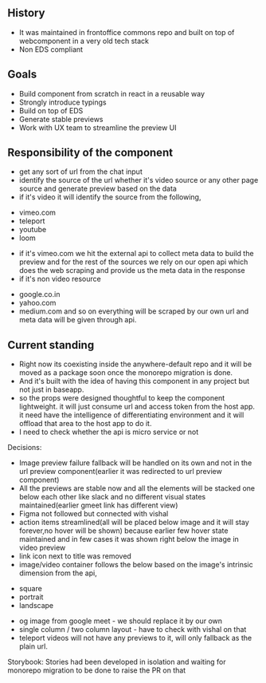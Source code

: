 ## History

- It was maintained in frontoffice commons repo and built on top of webcomponent in a very old tech stack
- Non EDS compliant

## Goals

- Build component from scratch in react in a reusable way
- Strongly introduce typings
- Build on top of EDS
- Generate stable previews
- Work with UX team to streamline the preview UI

## Responsibility of the component

- get any sort of url from the chat input
- identify the source of the url whether it's video source or any other page source and generate preview based on the data
- if it's video it will identify the source from the following,

* vimeo.com
* teleport
* youtube
* loom

- if it's vimeo.com we hit the external api to collect meta data to build the preview and for the rest of the sources we rely on our open api which does the web scraping and provide us the meta data in the response
- if it's non video resource

* google.co.in
* yahoo.com
* medium.com and so on everything will be scraped by our own url and meta data will be given through api.

## Current standing

- Right now its coexisting inside the anywhere-default repo and it will be moved as a package soon once the monorepo migration is done.
- And it's built with the idea of having this component in any project but not just in baseapp.
- so the props were designed thoughtful to keep the component lightweight. it will just consume url and access token from the host app. it need have the intelligence of differentiating environment and it will offload that area to the host app to do it.
- I need to check whether the api is micro service or not

Decisions:

- Image preview failure fallback will be handled on its own and not in the url preview component(earlier it was redirected to url preview component)
- All the previews are stable now and all the elements will be stacked one below each other like slack and no different visual states maintained(earlier gmeet link has different view)
- Figma not followed but connected with vishal
- action items streamlined(all will be placed below image and it will stay forever,no hover will be shown) because earlier few hover state maintained and in few cases it was shown right below the image in video preview
- link icon next to title was removed
- image/video container follows the below based on the image's intrinsic dimension from the api,

* square
* portrait
* landscape

- og image from google meet - we should replace it by our own
- single column / two column layout - have to check with vishal on that
- teleport videos will not have any previews to it, will only fallback as the plain url.

Storybook:
Stories had been developed in isolation and waiting for monorepo migration to be done to raise the PR on that
